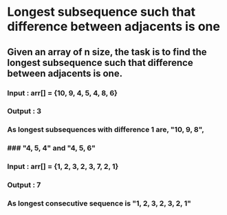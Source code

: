 # Longest subsequence such that difference between adjacents is one
## Given an array of n size, the task is to find the longest subsequence such that difference between adjacents is one.

### Input :  arr[] = {10, 9, 4, 5, 4, 8, 6}
### Output :  3
### As longest subsequences with difference 1 are, "10, 9, 8", 
### ### "4, 5, 4" and "4, 5, 6"

### Input :  arr[] = {1, 2, 3, 2, 3, 7, 2, 1}
### Output :  7
### As longest consecutive sequence is "1, 2, 3, 2, 3, 2, 1"
